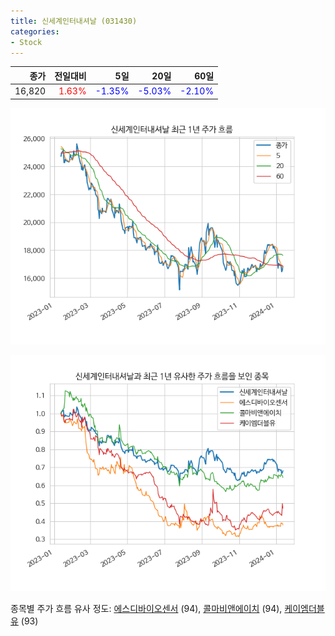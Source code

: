 ```yaml
---
title: 신세계인터내셔날 (031430)
categories:
- Stock
---
```


|종가|전일대비|5일|20일|60일|
|---:|-------:|--:|---:|---:|
|16,820|<span style="color: red">1.63%</span>|<span style="color: blue">-1.35%</span>|<span style="color: blue">-5.03%</span>|<span style="color: blue">-2.10%</span>|


<!-- more -->

![031430](/assets/images/stock/031430.png)

![031430](/assets/images/stock/031430_sim.png)

종목별 주가 흐름 유사 정도:
[에스디바이오센서](/stock/137310/) (94),
[콜마비앤에이치](/stock/200130/) (94),
[케이엠더블유](/stock/032500/) (93)